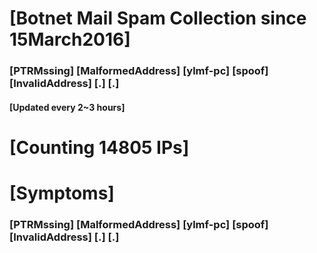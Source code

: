 # [Botnet Mail Spam Collection since 15March2016]
### [PTRMssing] [MalformedAddress] [ylmf-pc] [spoof] [InvalidAddress] [.] [.]
#### [Updated every 2~3 hours]

# [Counting 14805 IPs]

# [Symptoms] 
###   [PTRMssing] [MalformedAddress] [ylmf-pc] [spoof] [InvalidAddress] [.] [.]
